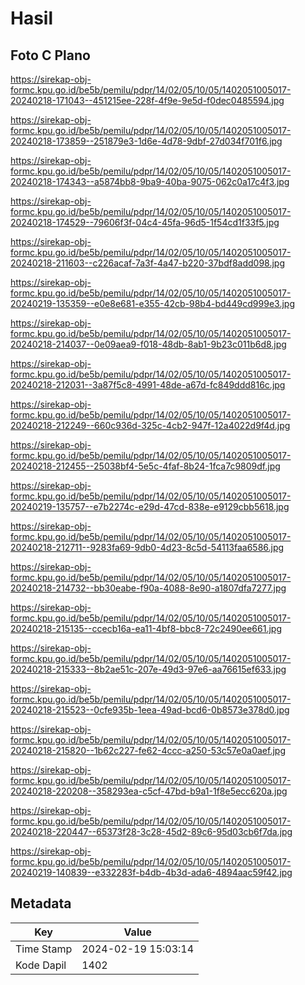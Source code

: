 # Hasil

## Foto C Plano

https://sirekap-obj-formc.kpu.go.id/be5b/pemilu/pdpr/14/02/05/10/05/1402051005017-20240218-171043--451215ee-228f-4f9e-9e5d-f0dec0485594.jpg

https://sirekap-obj-formc.kpu.go.id/be5b/pemilu/pdpr/14/02/05/10/05/1402051005017-20240218-173859--251879e3-1d6e-4d78-9dbf-27d034f701f6.jpg

https://sirekap-obj-formc.kpu.go.id/be5b/pemilu/pdpr/14/02/05/10/05/1402051005017-20240218-174343--a5874bb8-9ba9-40ba-9075-062c0a17c4f3.jpg

https://sirekap-obj-formc.kpu.go.id/be5b/pemilu/pdpr/14/02/05/10/05/1402051005017-20240218-174529--79606f3f-04c4-45fa-96d5-1f54cd1f33f5.jpg

https://sirekap-obj-formc.kpu.go.id/be5b/pemilu/pdpr/14/02/05/10/05/1402051005017-20240218-211603--c226acaf-7a3f-4a47-b220-37bdf8add098.jpg

https://sirekap-obj-formc.kpu.go.id/be5b/pemilu/pdpr/14/02/05/10/05/1402051005017-20240219-135359--e0e8e681-e355-42cb-98b4-bd449cd999e3.jpg

https://sirekap-obj-formc.kpu.go.id/be5b/pemilu/pdpr/14/02/05/10/05/1402051005017-20240218-214037--0e09aea9-f018-48db-8ab1-9b23c011b6d8.jpg

https://sirekap-obj-formc.kpu.go.id/be5b/pemilu/pdpr/14/02/05/10/05/1402051005017-20240218-212031--3a87f5c8-4991-48de-a67d-fc849ddd816c.jpg

https://sirekap-obj-formc.kpu.go.id/be5b/pemilu/pdpr/14/02/05/10/05/1402051005017-20240218-212249--660c936d-325c-4cb2-947f-12a4022d9f4d.jpg

https://sirekap-obj-formc.kpu.go.id/be5b/pemilu/pdpr/14/02/05/10/05/1402051005017-20240218-212455--25038bf4-5e5c-4faf-8b24-1fca7c9809df.jpg

https://sirekap-obj-formc.kpu.go.id/be5b/pemilu/pdpr/14/02/05/10/05/1402051005017-20240219-135757--e7b2274c-e29d-47cd-838e-e9129cbb5618.jpg

https://sirekap-obj-formc.kpu.go.id/be5b/pemilu/pdpr/14/02/05/10/05/1402051005017-20240218-212711--9283fa69-9db0-4d23-8c5d-54113faa6586.jpg

https://sirekap-obj-formc.kpu.go.id/be5b/pemilu/pdpr/14/02/05/10/05/1402051005017-20240218-214732--bb30eabe-f90a-4088-8e90-a1807dfa7277.jpg

https://sirekap-obj-formc.kpu.go.id/be5b/pemilu/pdpr/14/02/05/10/05/1402051005017-20240218-215135--ccecb16a-ea11-4bf8-bbc8-72c2490ee661.jpg

https://sirekap-obj-formc.kpu.go.id/be5b/pemilu/pdpr/14/02/05/10/05/1402051005017-20240218-215333--8b2ae51c-207e-49d3-97e6-aa76615ef633.jpg

https://sirekap-obj-formc.kpu.go.id/be5b/pemilu/pdpr/14/02/05/10/05/1402051005017-20240218-215523--0cfe935b-1eea-49ad-bcd6-0b8573e378d0.jpg

https://sirekap-obj-formc.kpu.go.id/be5b/pemilu/pdpr/14/02/05/10/05/1402051005017-20240218-215820--1b62c227-fe62-4ccc-a250-53c57e0a0aef.jpg

https://sirekap-obj-formc.kpu.go.id/be5b/pemilu/pdpr/14/02/05/10/05/1402051005017-20240218-220208--358293ea-c5cf-47bd-b9a1-1f8e5ecc620a.jpg

https://sirekap-obj-formc.kpu.go.id/be5b/pemilu/pdpr/14/02/05/10/05/1402051005017-20240218-220447--65373f28-3c28-45d2-89c6-95d03cb6f7da.jpg

https://sirekap-obj-formc.kpu.go.id/be5b/pemilu/pdpr/14/02/05/10/05/1402051005017-20240219-140839--e332283f-b4db-4b3d-ada6-4894aac59f42.jpg


## Metadata

| Key        | Value               |
| ---------- | ------------------- |
| Time Stamp | 2024-02-19 15:03:14 |
| Kode Dapil | 1402                |



